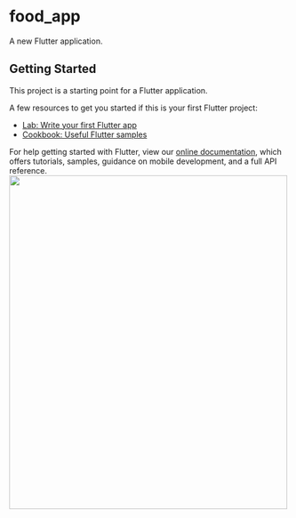 # food_app

A new Flutter application.

## Getting Started

This project is a starting point for a Flutter application.

A few resources to get you started if this is your first Flutter project:

- [Lab: Write your first Flutter app](https://flutter.dev/docs/get-started/codelab)
- [Cookbook: Useful Flutter samples](https://flutter.dev/docs/cookbook)

For help getting started with Flutter, view our
[online documentation](https://flutter.dev/docs), which offers tutorials,
samples, guidance on mobile development, and a full API reference.
<img src="![12](https://user-images.githubusercontent.com/88461397/132418765-9db0b0c2-df4d-4a33-bb7a-18fc28cf681e.jpg)" width="500" height="600">

